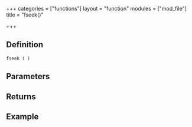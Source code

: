 +++
categories = ["functions"]
layout = "function"
modules = ["mod_file"]
title = "fseek()"

+++

## Definition

    fseek ( )

## Parameters

## Returns

## Example
